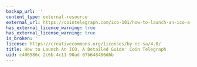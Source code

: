 ```yaml
---
backup_url: ''
content_type: external-resource
external_url: https://cointelegraph.com/ico-101/how-to-launch-an-ico-a-detailed-guide
has_external_licence_warning: true
has_external_license_warning: true
is_broken: ''
license: https://creativecommons.org/licenses/by-nc-sa/4.0/
title: How to Launch An ICO, A Detailed Guide' Coin Telegraph
uid: c406586c-2c6b-4c11-90ad-07b648486d6b
---
```

